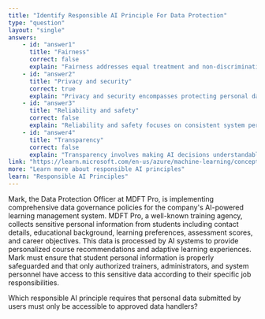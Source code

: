```yaml
---
title: "Identify Responsible AI Principle For Data Protection"
type: "question"
layout: "single"
answers:
    - id: "answer1"
      title: "Fairness"
      correct: false
      explain: "Fairness addresses equal treatment and non-discrimination in AI systems, not data access controls or personal information protection."
    - id: "answer2"
      title: "Privacy and security"
      correct: true
      explain: "Privacy and security encompasses protecting personal data, controlling access to sensitive information, and ensuring only authorized personnel can view user data."
    - id: "answer3"
      title: "Reliability and safety"
      correct: false
      explain: "Reliability and safety focuses on consistent system performance and preventing harmful outcomes, not data access controls or privacy protection."
    - id: "answer4"
      title: "Transparency"
      correct: false
      explain: "Transparency involves making AI decisions understandable and explainable, not controlling who has access to personal user data."
link: "https://learn.microsoft.com/en-us/azure/machine-learning/concept-responsible-ai"
more: "Learn more about responsible AI principles"
learn: "Responsible AI Principles"
---
```


Mark, the Data Protection Officer at MDFT Pro, is implementing comprehensive data governance policies for the company's AI-powered learning management system. MDFT Pro, a well-known training agency, collects sensitive personal information from students including contact details, educational background, learning preferences, assessment scores, and career objectives. This data is processed by AI systems to provide personalized course recommendations and adaptive learning experiences. Mark must ensure that student personal information is properly safeguarded and that only authorized trainers, administrators, and system personnel have access to this sensitive data according to their specific job responsibilities.

Which responsible AI principle requires that personal data submitted by users must only be accessible to approved data handlers?

